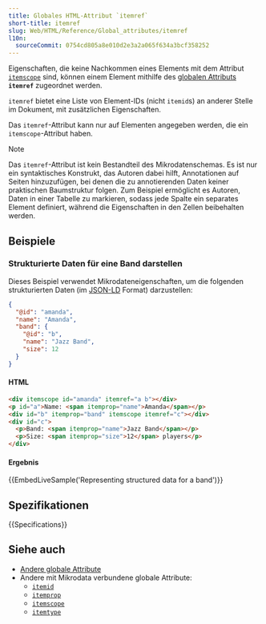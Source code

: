 ```yaml
---
title: Globales HTML-Attribut `itemref`
short-title: itemref
slug: Web/HTML/Reference/Global_attributes/itemref
l10n:
  sourceCommit: 0754cd805a8e010d2e3a2a065f634a3bcf358252
---
```


Eigenschaften, die keine Nachkommen eines Elements mit dem Attribut [`itemscope`](/de/docs/Web/HTML/Reference/Global_attributes/itemscope) sind, können einem Element mithilfe des [globalen Attributs](/de/docs/Web/HTML/Reference/Global_attributes) **`itemref`** zugeordnet werden.

`itemref` bietet eine Liste von Element-IDs (nicht `itemid`s) an anderer Stelle im Dokument, mit zusätzlichen Eigenschaften.

Das `itemref`-Attribut kann nur auf Elementen angegeben werden, die ein `itemscope`-Attribut haben.

> [!NOTE]
> Das `itemref`-Attribut ist kein Bestandteil des Mikrodatenschemas. Es ist nur ein syntaktisches Konstrukt, das Autoren dabei hilft, Annotationen auf Seiten hinzuzufügen, bei denen die zu annotierenden Daten keiner praktischen Baumstruktur folgen. Zum Beispiel ermöglicht es Autoren, Daten in einer Tabelle zu markieren, sodass jede Spalte ein separates Element definiert, während die Eigenschaften in den Zellen beibehalten werden.

## Beispiele

### Strukturierte Daten für eine Band darstellen

Dieses Beispiel verwendet Mikrodateneigenschaften, um die folgenden strukturierten Daten (im [JSON-LD](https://json-ld.org/) Format) darzustellen:

```json
{
  "@id": "amanda",
  "name": "Amanda",
  "band": {
    "@id": "b",
    "name": "Jazz Band",
    "size": 12
  }
}
```

#### HTML

```html
<div itemscope id="amanda" itemref="a b"></div>
<p id="a">Name: <span itemprop="name">Amanda</span></p>
<div id="b" itemprop="band" itemscope itemref="c"></div>
<div id="c">
  <p>Band: <span itemprop="name">Jazz Band</span></p>
  <p>Size: <span itemprop="size">12</span> players</p>
</div>
```

#### Ergebnis

{{EmbedLiveSample('Representing structured data for a band')}}

## Spezifikationen

{{Specifications}}

## Siehe auch

- [Andere globale Attribute](/de/docs/Web/HTML/Reference/Global_attributes)
- Andere mit Mikrodata verbundene globale Attribute:
  - [`itemid`](/de/docs/Web/HTML/Reference/Global_attributes/itemid)
  - [`itemprop`](/de/docs/Web/HTML/Reference/Global_attributes/itemprop)
  - [`itemscope`](/de/docs/Web/HTML/Reference/Global_attributes/itemscope)
  - [`itemtype`](/de/docs/Web/HTML/Reference/Global_attributes/itemtype)
